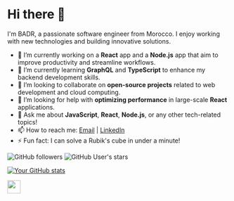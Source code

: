 # Hi there 👋

I'm BADR, a passionate software engineer from Morocco. I enjoy working with new technologies and building innovative solutions.

- 🔭 I’m currently working on a **React** app and a **Node.js** app that aim to improve productivity and streamline workflows.
- 🌱 I’m currently learning **GraphQL** and **TypeScript** to enhance my backend development skills.
- 👯 I’m looking to collaborate on **open-source projects** related to web development and cloud computing.
- 🤔 I’m looking for help with **optimizing performance** in large-scale **React** applications.
- 💬 Ask me about **JavaScript**, **React**, **Node.js**, or any other tech-related topics!
- 📫 How to reach me: [Email](mailto:badrkhorchef@gmail.com) | [LinkedIn](https://www.linkedin.com/in/badr-khorchef)
- ⚡ Fun fact: I can solve a Rubik's cube in under a minute!

![GitHub followers](https://img.shields.io/github/followers/BIKhorchef?label=Follow&style=social)
![GitHub User's stars](https://img.shields.io/github/stars/BIKhorchef?affiliations=OWNER%2CCOLLABORATOR&style=social)


[![Your GitHub stats](https://github-readme-stats.vercel.app/api?username=BIKhorchef&show_icons=true&theme=radical)](https://github.com/BIKhorchef)

<img src="https://avatars.githubusercontent.com/u/102677068?v=4" width="30px">
